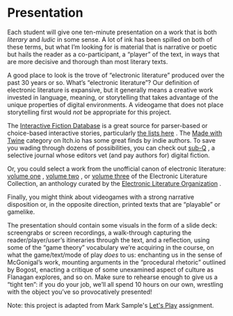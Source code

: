 # Presentation
Each student will give one ten-minute presentation on a work that is both *literary* and *ludic* in some sense. A lot of ink has been spilled on both of these terms, but what I’m looking for is material that is narrative or poetic but hails the reader as a co-participant, a “player” of the text, in ways that are more decisive and thorough than most literary texts. 

A good place to look is the trove of “electronic literature” produced over the past 30 years or so. What’s “electronic literature”? Our definition of electronic literature is expansive, but it generally means a creative work invested in language, meaning, or storytelling that takes advantage of the unique properties of digital environments. A videogame that does not place storytelling first would *not* be appropriate for this project.

The  [Interactive Fiction Database](https://ifdb.tads.org/)  is a great source for parser-based or choice-based interactive stories, particularly  [the lists here](https://ifdb.tads.org/search?browse&comp) . The  [Made with Twine](https://itch.io/games/made-with-twine)  category on Itch.io has some great finds by indie authors. To save you wading through dozens of possibilities, you can check out  [sub-Q](https://sub-q.com/) , a selective journal whose editors vet (and pay authors for) digital fiction.

Or, you could select a work from the unofficial canon of electronic literature:  [volume one](http://collection.eliterature.org/1/) ,  [volume two](http://collection.eliterature.org/2/) , or  [volume three](http://collection.eliterature.org/3/)  of the Electronic Literature Collection, an anthology curated by the  [Electronic Literature Organization](http://eliterature.org/) .

Finally, you might think about videogames with a strong narrative disposition or, in the opposite direction, printed texts that are “playable” or gamelike.

The presentation should contain some visuals in the form of a slide deck: screengrabs or screen recordings, a walk-through capturing the reader/player/user’s itineraries through the text, and a reflection, using some of the  “game theory” vocabulary we’re acquiring in the course, on what the game/text/mode of play *does* to us: enchanting us in the sense of McGonigal’s work, mounting arguments in the “procedural rhetoric” outlined by Bogost, enacting a critique of some unexamined aspect of culture as Flanagan explores, and so on. Make sure to rehearse enough to give us a “tight ten”: if you do your job, we’ll all spend 10 hours on our own, wrestling with the object you’ve so provocatively presented!

Note: this project is adapted from Mark Sample's [Let's Play](https://courses.digitaldavidson.net/elit20/lets-play/) assignment.
